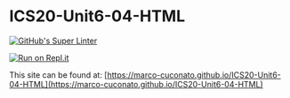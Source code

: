 # ICS20-Unit6-04-HTML

[![GitHub's Super Linter](https://github.com/marco-cuconato/ICS20-Unit6-04-HTML/workflows/GitHub's%20Super%20Linter/badge.svg)](https://github.com/marco-cuconato/ICS20-Unit6-04-HTML/actions)

[![Run on Repl.it](https://repl.it/badge/github/marco-cuconato/ICS20-Unit6-04-HTML)](https://repl.it/github/marco-cuconato/ICS20-Unit6-04-HTML)

This site can be found at: [https://marco-cuconato.github.io/ICS20-Unit6-04-HTML](https://marco-cuconato.github.io/ICS20-Unit6-04-HTML)
